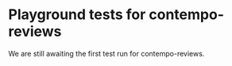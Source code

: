 # Playground tests for contempo-reviews
We are still awaiting the first test run for contempo-reviews.
